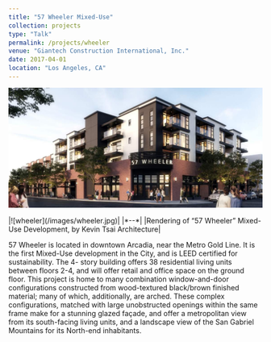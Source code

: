```yaml
---
title: "57 Wheeler Mixed-Use"
collection: projects
type: "Talk"
permalink: /projects/wheeler
venue: "Giantech Construction International, Inc."
date: 2017-04-01
location: "Los Angeles, CA"
---
```


<p><img src="/images/wheeler.jpg" alt="wheeler" title="Rendering of “57 Wheeler” Mixed-Use Development, by Kevin Tsai Architecture" /></p>
|![wheeler](/images/wheeler.jpg)|
|*--*|
|Rendering of “57 Wheeler” Mixed-Use Development, by Kevin Tsai Architecture|

57 Wheeler is located in downtown Arcadia, near the Metro Gold Line. It is the first Mixed-Use development in the City, and is LEED certified for sustainability. The 4- story building offers 38 residential living units between floors 2-4, and will offer retail and office space on the ground floor.
This project is home to many combination window-and-door configurations constructed from wood-textured black/brown finished material; many of which, additionally, are arched. These complex configurations, matched with large unobstructed openings within the same frame make for a stunning glazed façade, and offer a metropolitan view from its south-facing living units, and a landscape view of the San Gabriel Mountains for its North-end inhabitants.
